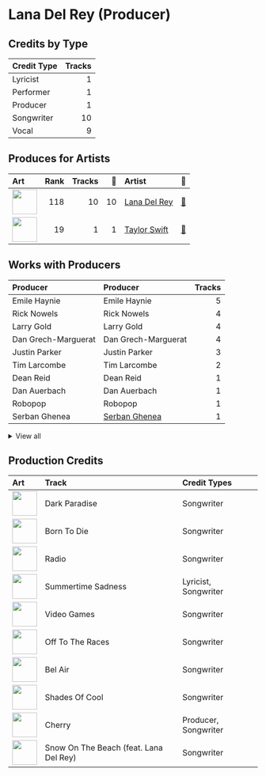 # Lana Del Rey (Producer)

## Credits by Type

| Credit Type | Tracks |
|:---|---:|
| Lyricist | 1 |
| Performer | 1 |
| Producer | 1 |
| Songwriter | 10 |
| Vocal | 9 |

## Produces for Artists

| Art | Rank | Tracks | 💚 | Artist | 🔗 |
|:---|---:|---:|---:|:---|:---|
| <img src="https://i.scdn.co/image/ab6761610000e5ebb99cacf8acd5378206767261" alt="" width="50" /> | 118 | 10 | 10 | [Lana Del Rey](../../artists/lana_del_rey/overview.md) | [🔗](https://open.spotify.com/artist/00FQb4jTyendYWaN8pK0wa) |
| <img src="https://i.scdn.co/image/ab6761610000e5ebe672b5f553298dcdccb0e676" alt="" width="50" /> | 19 | 1 | 1 | [Taylor Swift](../../artists/taylor_swift/overview.md) | [🔗](https://open.spotify.com/artist/06HL4z0CvFAxyc27GXpf02) |

## Works with Producers

| Producer | Producer | Tracks |
|:---|:---|---:|
| Emile Haynie | Emile Haynie | 5 |
| Rick Nowels | Rick Nowels | 4 |
| Larry Gold | Larry Gold | 4 |
| Dan Grech-Marguerat | Dan Grech-Marguerat | 4 |
| Justin Parker | Justin Parker | 3 |
| Tim Larcombe | Tim Larcombe | 2 |
| Dean Reid | Dean Reid | 1 |
| Dan Auerbach | Dan Auerbach | 1 |
| Robopop | Robopop | 1 |
| Serban Ghenea | [Serban Ghenea](../serban_ghenea/overview.md) | 1 |


<details>
<summary>View all</summary>

| Producer | Producer | Tracks |
|:---|:---|---:|
| Brent Kolatalo | Brent Kolatalo | 1 |
| Collin Dupuis | Collin Dupuis | 1 |
| Carl Bagge | Carl Bagge | 1 |
| Robert Orton | Robert Orton | 1 |
| Laura Sisk | [Laura Sisk](../laura_sisk/overview.md) | 1 |
| Dave Gross | Dave Gross | 1 |
| Evan Smith | Evan Smith | 1 |
| Manny Marroquin | [Manny Marroquin](../manny_marroquin/overview.md) | 1 |
| Daniel Law Heath | Daniel Law Heath | 1 |
| Kieron Menzies | Kieron Menzies | 1 |
| Taylor Swift | [Taylor Swift](../taylor_swift/overview.md) | 1 |
| Chris Garcia | Chris Garcia | 1 |
| Jack Antonoff | [Jack Antonoff](../jack_antonoff/overview.md) | 1 |
| Trevor Yasuda | Trevor Yasuda | 1 |
| Patrik Berger | Patrik Berger | 1 |

</details>


## Production Credits

| Art | Track | Credit Types |
|:---|:---|:---|
| <img src="https://i.scdn.co/image/ab67616d0000b273a1c37f3fd969287c03482c3b" alt="" width="50" /> | Dark Paradise | Songwriter |
| <img src="https://i.scdn.co/image/ab67616d0000b273a1c37f3fd969287c03482c3b" alt="" width="50" /> | Born To Die | Songwriter |
| <img src="https://i.scdn.co/image/ab67616d0000b273a1c37f3fd969287c03482c3b" alt="" width="50" /> | Radio | Songwriter |
| <img src="https://i.scdn.co/image/ab67616d0000b273a1c37f3fd969287c03482c3b" alt="" width="50" /> | Summertime Sadness | Lyricist, Songwriter |
| <img src="https://i.scdn.co/image/ab67616d0000b273a1c37f3fd969287c03482c3b" alt="" width="50" /> | Video Games | Songwriter |
| <img src="https://i.scdn.co/image/ab67616d0000b273a1c37f3fd969287c03482c3b" alt="" width="50" /> | Off To The Races | Songwriter |
| <img src="https://i.scdn.co/image/ab67616d0000b2734123029b8c0648e8f1fad18a" alt="" width="50" /> | Bel Air | Songwriter |
| <img src="https://i.scdn.co/image/ab67616d0000b2731624590458126fc8b8c64c2f" alt="" width="50" /> | Shades Of Cool | Songwriter |
| <img src="https://i.scdn.co/image/ab67616d0000b27395e2fd1accb339fa14878190" alt="" width="50" /> | Cherry | Producer, Songwriter |
| <img src="https://i.scdn.co/image/ab67616d0000b273bb54dde68cd23e2a268ae0f5" alt="" width="50" /> | Snow On The Beach (feat. Lana Del Rey) | Songwriter |